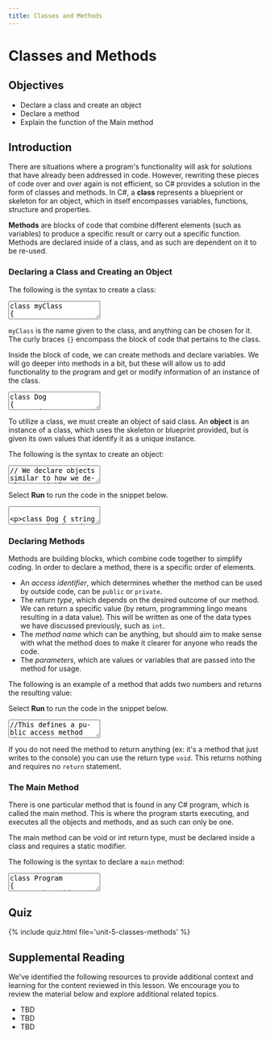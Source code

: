 ```yaml
---
title: Classes and Methods
---
```


<link href="//codefence.io/codefence.css" rel="stylesheet">
<script defer type="text/javascript" src="//codefence.io/codefence.js"></script>

# Classes and Methods

## Objectives

- Declare a class and create an object
- Declare a method
- Explain the function of the Main method


## Introduction

There are situations where a program's functionality will ask for solutions that have already been addressed in code. However, rewriting these pieces of code over and over again is not efficient, so C# provides a solution in the form of classes and methods. In C#, a **class** represents a blueprient or skeleton for an object, which in itself encompasses variables, functions, structure and properties.

**Methods** are blocks of code that combine different elements (such as variables) to produce a specific result or carry out a specific function. Methods are declared inside of a class, and as such are dependent on it to be re-used.

### Declaring a Class and Creating an Object

The following is the syntax to create a class:

<code-fence lang="cs" heading="Class Syntax">
<textarea vue-slot="code">
class myClass 
{

}
</textarea>
</code-fence>

`myClass` is the name given to the class, and anything can be chosen for it. The curly braces `{}` encompass the block of code that pertains to the class.

Inside the block of code, we can create methods and declare variables. We will go deeper into methods in a bit, but these will allow us to add functionality to the program and get or modify information of an instance of the class.


<code-fence lang="cs" heading="Create a Dog Class">
<textarea vue-slot="code">
class Dog 
{
    string name;
    string breed;
    int age;

    public void printHello()
    {
        Console.WriteLine("Hi, I'm a dog!");
    }
}
</textarea>
</code-fence>

To utilize a class, we must create an object of said class. An **object** is an instance of a class, which uses the skeleton or blueprint provided, but is given its own values that identify it as a unique instance.

The following is the syntax to create an object:

<code-fence lang="cs" heading="Create a Dog Object">
<textarea vue-slot="code">
// We declare objects similar to how we declare variables, using the class name as the 'data type' followed by:
Dog myDog = new Dog();

//To use a method, in this case the printHello():

myDog.printHello();
</textarea>
</code-fence>

Select **Run** to run the code in the snippet below.

<code-fence lang="cs" heading="Dog Class">
<textarea vue-slot="code">

class Dog
{
    string name;
    string breed;
    int age;

    public void printHello()
    {
        Console.WriteLine("Hi I'm a dog!");
    }
}

Dog myDog = new Dog();

myDog.printHello();
</textarea>
</code-fence>

### Declaring Methods

Methods are building blocks, which combine code together to simplify coding. In order to declare a method, there is a specific order of elements.

- An *access identifier*, which determines whether the method can be used by outside code, can be ```public``` or ```private```.
- The *return type*, which depends on the desired outcome of our method. We can return a specific value (by return, programming lingo means resulting in a data value). This will be written as one of the data types we have discussed previously, such as ```int```.
- The *method name* which can be anything, but should aim to make sense with what the method does to make it clearer for anyone who reads the code.
- The *parameters*, which are values or variables that are passed into the method for usage.

The following is an example of a method that adds two numbers and returns the resulting value:

Select **Run** to run the code in the snippet below.

<code-fence lang="cs" heading="Hello World">
<textarea vue-slot="code">
//This defines a public access method that returns an int value, and receives the parameters of type int num1 and num2.

public int addTwo(int num1, int num2)
{
    //
    return num1 + num2;
}
</textarea>
</code-fence>

If you do not need the method to return anything (ex: it's a method that just writes to the console) you can use the return type `void`. This returns nothing and requires no `return` statement.

### The Main Method

There is one particular method that is found in any C# program, which is called the main method. This is where the program starts executing, and executes all the objects and methods, and as such can only be one. 

The main method can be void or int return type, must be declared inside a class and requires a static modifier. 

The following is the syntax to declare a `main` method:

<code-fence lang="cs" heading="Main Method Syntax">
<textarea vue-slot="code">
class Program
{
    static void Main(string[] args)
    {
        //Here goes the content of the program
    }
}
</textarea>
</code-fence>

## Quiz

{% include quiz.html file='unit-5-classes-methods' %}

## Supplemental Reading

We've identified the following resources to provide additional context and learning for the content reviewed in this lesson. We encourage you to review the material below and explore additional related topics.

- TBD
- TBD
- TBD
